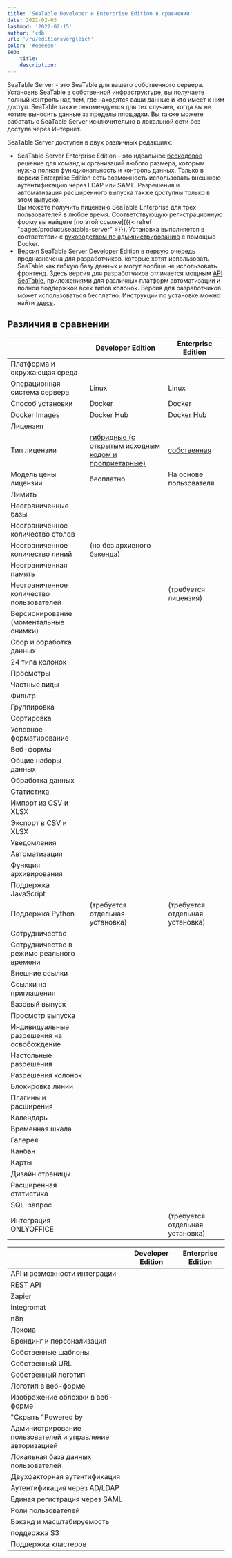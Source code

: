 ```yaml
---
title: 'SeaTable Developer и Enterprise Edition в сравнении'
date: 2022-02-03
lastmod: '2022-02-15'
author: 'cdb'
url: '/ru/editionsvergleich'
color: '#eeeeee'
seo:
    title:
    description:
---
```


SeaTable Server - это SeaTable для вашего собственного сервера. Установив SeaTable в собственной инфраструктуре, вы получаете полный контроль над тем, где находятся ваши данные и кто имеет к ним доступ. SeaTable также рекомендуется для тех случаев, когда вы не хотите выносить данные за пределы площадки. Вы также можете работать с SeaTable Server исключительно в локальной сети без доступа через Интернет.

SeaTable Server доступен в двух различных редакциях:

- SeaTable Server Enterprise Edition - это идеальное [бескодовое](https://seatable.io/ru/no-code-plattform/) решение для команд и организаций любого размера, которым нужна полная функциональность и контроль данных. Только в версии Enterprise Edition есть возможность использовать внешнюю аутентификацию через LDAP или SAML. Разрешения и автоматизация расширенного выпуска также доступны только в этом выпуске.  
   Вы можете получить лицензию SeaTable Enterprise для трех пользователей в любое время. Соответствующую регистрационную форму вы найдете [по этой ссылке]({{< relref "pages/product/seatable-server" >}}). Установка выполняется в соответствии с [руководством по администрированию](https://manual.seatable.io/docker/Enterprise-Edition/Deploy%20SeaTable-EE%20with%20Docker/) с помощью Docker.
- Версия SeaTable Server Developer Edition в первую очередь предназначена для разработчиков, которые хотят использовать SeaTable как гибкую базу данных и могут вообще не использовать фронтенд. Здесь версия для разработчиков отличается мощным [API SeaTable](https://api.seatable.io/), приложениями для различных платформ автоматизации и полной поддержкой всех типов колонок. Версия для разработчиков может использоваться бесплатно. Инструкции по установке можно найти [здесь](https://manual.seatable.io/docker/Developer-Edition/Deploy%20SeaTable-DE%20with%20Docker/).

## Различия в сравнении

|                                           | Developer Edition                                                                                 | Enterprise Edition                                                  |
| ----------------------------------------- | ------------------------------------------------------------------------------------------------- | ------------------------------------------------------------------- |
| Платформа и окружающая среда              |                                                                                                   |                                                                     |
| Операционная система сервера              | Linux                                                                                             | Linux                                                               |
| Способ установки                          | Docker                                                                                            | Docker                                                              |
| Docker Images                             | [Docker Hub](https://hub.docker.com/r/seatable/seatable-developer)                                | [Docker Hub](https://hub.docker.com/r/seatable/seatable-developer)  |
| Лицензия                                  |                                                                                                   |                                                                     |
| Тип лицензии                              | [гибридные (с открытым исходным кодом и проприетарные)](https://manual.seatable.io/home/#license) | [собственная](https://seatable.io/ru/lizenzvereinbarung/?lang=auto) |
| Модель цены лицензии                      | бесплатно                                                                                         | На основе пользователя                                              |
| Лимиты                                    |                                                                                                   |                                                                     |
| Неограниченные базы                       |                                                                                                   |                                                                     |
| Неограниченное количество столов          |                                                                                                   |                                                                     |
| Неограниченное количество линий           | (но без архивного бэкенда)                                                                        |                                                                     |
| Неограниченная память                     |                                                                                                   |                                                                     |
| Неограниченное количество пользователей   |                                                                                                   | (требуется лицензия)                                                |
| Версионирование (моментальные снимки)     |                                                                                                   |                                                                     |
| Сбор и обработка данных                   |                                                                                                   |                                                                     |
| 24 типа колонок                           |                                                                                                   |                                                                     |
| Просмотры                                 |                                                                                                   |                                                                     |
| Частные виды                              |                                                                                                   |                                                                     |
| Фильтр                                    |                                                                                                   |                                                                     |
| Группировка                               |                                                                                                   |                                                                     |
| Сортировка                                |                                                                                                   |                                                                     |
| Условное форматирование                   |                                                                                                   |                                                                     |
| Веб-формы                                 |                                                                                                   |                                                                     |
| Общие наборы данных                       |                                                                                                   |                                                                     |
| Обработка данных                          |                                                                                                   |                                                                     |
| Статистика                                |                                                                                                   |                                                                     |
| Импорт из CSV и XLSX                      |                                                                                                   |                                                                     |
| Экспорт в CSV и XLSX                      |                                                                                                   |                                                                     |
| Уведомления                               |                                                                                                   |                                                                     |
| Автоматизация                             |                                                                                                   |                                                                     |
| Функция архивирования                     |                                                                                                   |                                                                     |
| Поддержка JavaScript                      |                                                                                                   |                                                                     |
| Поддержка Python                          | (требуется отдельная установка)                                                                   | (требуется отдельная установка)                                     |
| Сотрудничество                            |                                                                                                   |                                                                     |
| Сотрудничество в режиме реального времени |                                                                                                   |                                                                     |
| Внешние ссылки                            |                                                                                                   |                                                                     |
| Ссылки на приглашения                     |                                                                                                   |                                                                     |
| Базовый выпуск                            |                                                                                                   |                                                                     |
| Просмотр выпуска                          |                                                                                                   |                                                                     |
| Индивидуальные разрешения на освобождение |                                                                                                   |                                                                     |
| Настольные разрешения                     |                                                                                                   |                                                                     |
| Разрешения колонок                        |                                                                                                   |                                                                     |
| Блокировка линии                          |                                                                                                   |                                                                     |
| Плагины и расширения                      |                                                                                                   |                                                                     |
| Календарь                                 |                                                                                                   |                                                                     |
| Временная шкала                           |                                                                                                   |                                                                     |
| Галерея                                   |                                                                                                   |                                                                     |
| Канбан                                    |                                                                                                   |                                                                     |
| Карты                                     |                                                                                                   |                                                                     |
| Дизайн страницы                           |                                                                                                   |                                                                     |
| Расширенная статистика                    |                                                                                                   |                                                                     |
| SQL-запрос                                |                                                                                                   |                                                                     |
| Интеграция ONLYOFFICE                     |                                                                                                   | (требуется отдельная установка)                                     |

|                                                           | Developer Edition | Enterprise Edition |
| --------------------------------------------------------- | ----------------- | ------------------ |
| API и возможности интеграции                              |                   |                    |
| REST API                                                  |                   |                    |
| Zapier                                                    |                   |                    |
| Integromat                                                |                   |                    |
| n8n                                                       |                   |                    |
| Локоиа                                                    |                   |                    |
| Брендинг и персонализация                                 |                   |                    |
| Собственные шаблоны                                       |                   |                    |
| Собственный URL                                           |                   |                    |
| Собственный логотип                                       |                   |                    |
| Логотип в веб-форме                                       |                   |                    |
| Изображение обложки в веб-форме                           |                   |                    |
| "Скрыть "Powered by                                       |                   |                    |
| Администрирование пользователей и управление авторизацией |                   |                    |
| Локальная база данных пользователей                       |                   |                    |
| Двухфакторная аутентификация                              |                   |                    |
| Аутентификация через AD/LDAP                              |                   |                    |
| Единая регистрация через SAML                             |                   |                    |
| Роли пользователей                                        |                   |                    |
| Бэкэнд и масштабируемость                                 |                   |                    |
| поддержка S3                                              |                   |                    |
| Поддержка кластеров                                       |                   |                    |
